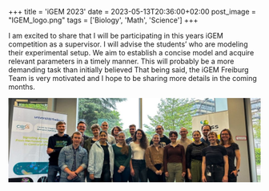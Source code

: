 +++
title = 'iGEM 2023'
date = 2023-05-13T20:36:00+02:00
post_image = "IGEM_logo.png"
tags = ['Biology', 'Math', 'Science']
+++

I am excited to share that I will be participating in this years iGEM competition as a supervisor. I will advise the students’ who are modeling their experimental setup. We aim to establish a concise model and acquire relevant parameters in a timely manner. This will probably be a more demanding task than initially believed That being said, the iGEM Freiburg Team is very motivated and I hope to be sharing more details in the coming months.

![Picture of the iGEM 2023 Team with Supervisors](igem_team_2023-1024x341.jpg)
